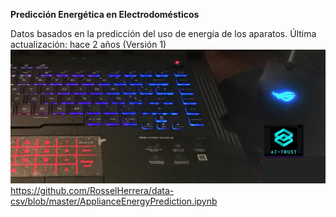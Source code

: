 **Predicción Energética en Electrodomésticos**

Datos basados en la predicción del uso de energía de los aparatos.
Última actualización: hace 2 años (Versión 1)
![AIT-00](AIT-00.jpg)
https://github.com/RosselHerrera/data-csv/blob/master/ApplianceEnergyPrediction.ipynb
